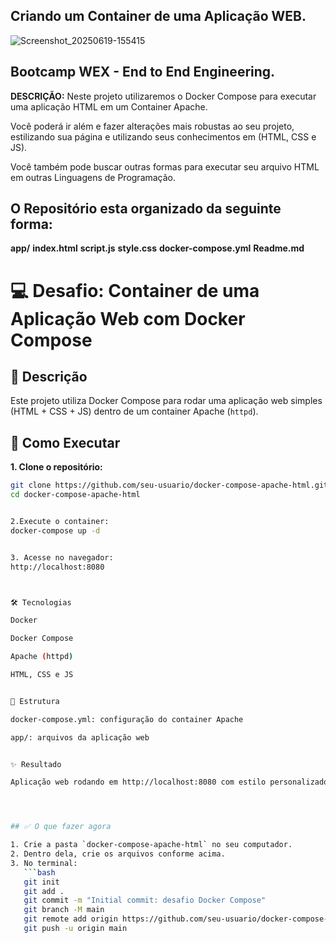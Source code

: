 ## Criando um Container de uma Aplicação WEB.

![Screenshot_20250619-155415](https://github.com/user-attachments/assets/1dd32646-e68b-4e4a-80c9-46e01de8d19a)

## Bootcamp WEX - End to End Engineering.

**DESCRIÇÃO:**
Neste projeto utilizaremos o Docker Compose para executar uma aplicação HTML em um Container Apache.

Você poderá ir além e fazer alterações mais robustas ao seu projeto, estilizando sua página e utilizando seus conhecimentos em (HTML, CSS e JS).

 Você também pode buscar outras formas para executar seu arquivo HTML em outras Linguagens de Programação.

## O Repositório esta organizado da seguinte forma:
 **app/**
   **index.html**
   **script.js**
   **style.css**
**docker-compose.yml**
**Readme.md**
   

# 💻 Desafio: Container de uma Aplicação Web com Docker Compose


## 🔧 Descrição
Este projeto utiliza Docker Compose para rodar uma aplicação web simples (HTML + CSS + JS) dentro de um container Apache (`httpd`).


## 🚀 Como Executar

**1. Clone o repositório:**
```bash
git clone https://github.com/seu-usuario/docker-compose-apache-html.git
cd docker-compose-apache-html


2.Execute o container:
docker-compose up -d


3. Acesse no navegador:
http://localhost:8080



🛠️ Tecnologias

Docker

Docker Compose

Apache (httpd)

HTML, CSS e JS


📁 Estrutura

docker-compose.yml: configuração do container Apache

app/: arquivos da aplicação web


✨ Resultado

Aplicação web rodando em http://localhost:8080 com estilo personalizado e botão interativo.




## ✅ O que fazer agora

1. Crie a pasta `docker-compose-apache-html` no seu computador.
2. Dentro dela, crie os arquivos conforme acima.
3. No terminal:
   ```bash
   git init
   git add .
   git commit -m "Initial commit: desafio Docker Compose"
   git branch -M main
   git remote add origin https://github.com/seu-usuario/docker-compose-apache-html.git
   git push -u origin main




